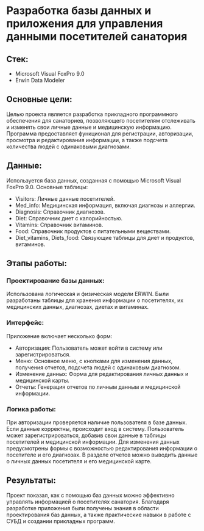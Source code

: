 # Разработка базы данных и приложения для управления данными посетителей санатория
## Стек:
* Microsoft Visual FoxPro 9.0
* Erwin Data Modeler
## Основные цели:
Целью проекта является разработка прикладного программного обеспечения для санаториев, позволяющего посетителям отслеживать и изменять свои личные данные и медицинскую информацию. Программа предоставляет функционал для регистрации, авторизации, просмотра и редактирования информации, а также подсчета количества людей с одинаковыми диагнозами.

## Данные:
Используется база данных, созданная с помощью Microsoft Visual FoxPro 9.0. Основные таблицы:

* Visitors: Личные данные посетителей.
* Med_info: Медицинская информация, включая диагнозы и аллергии.
* Diagnosis: Справочник диагнозов.
* Diet: Справочник диет с калорийностью.
* Vitamins: Справочник витаминов.
* Food: Справочник продуктов с питательными веществами.
* Diet_vitamins, Diets_food: Связующие таблицы для диет и продуктов, витаминов.
## Этапы работы:
### Проектирование базы данных:
Использована логическая и физическая модели ERWIN. Были разработаны таблицы для хранения информации о посетителях, их медицинских данных, диагнозах, диетах и витаминах.

### Интерфейс:
Приложение включает несколько форм:

* Авторизация: Пользователь может войти в систему или зарегистрироваться.
* Меню: Основное меню, с кнопками для изменения данных, получения отчетов, подсчета людей с одинаковым диагнозом.
* Изменение данных: Форма для редактирования личных данных и медицинской карты.
* Отчеты: Генерация отчетов по личным данным и медицинской информации.
### Логика работы:
При авторизации проверяется наличие пользователя в базе данных. Если данные корректны, происходит вход в систему.
Пользователь может зарегистрироваться, добавив свои данные в таблицы посетителей и медицинской информации.
Для изменения данных предусмотрены формы с возможностью редактирования информации о посетителе и его диагнозах.
В разделе отчетов можно выводить данные о личных данных посетителя и его медицинской карте.
## Результаты:
Проект показал, как с помощью баз данных можно эффективно управлять информацией о посетителях санатория. Благодаря разработке приложения были получены знания в области проектирования баз данных, а также практические навыки в работе с СУБД и создании прикладных программ.
